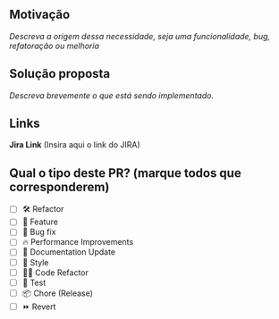 ## Motivação
_Descreva a origem dessa necessidade, seja uma funcionalidade, bug, refatoração ou melhoria_

## Solução proposta
_Descreva brevemente o que está sendo implementado._

## Links

**Jira Link** (Insira aqui o link do JIRA)

## Qual o tipo deste PR? (marque todos que corresponderem)
- [ ] 🛠️ Refactor
- [ ] 🚀 Feature
- [ ] 🐞 Bug fix
- [ ] 🔥 Performance Improvements
- [ ] 📝 Documentation Update
- [ ] 🎨 Style
- [ ] 👨‍💻 Code Refactor
- [ ] 🤖 Test
- [ ] 📦 Chore (Release)
- [ ] ⏩ Revert